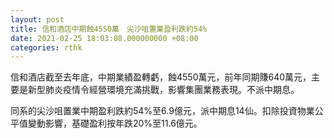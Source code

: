 ```yaml
---
layout: post
title: 信和酒店中期蝕4550萬　尖沙咀置業盈利跌約54%
date: 2021-02-25 18:03:08.000000000 +08:00
categories: rthk
---
```


信和酒店截至去年底，中期業績盈轉虧，蝕4550萬元，前年同期賺640萬元，主要是新型肺炎疫情令經營環境充滿挑戰，影響集團業務表現。不派中期息。

同系的尖沙咀置業中期盈利跌約54%至6.9億元，派中期息14仙。扣除投資物業公平值變動影響，基礎盈利按年跌20%至11.6億元。
